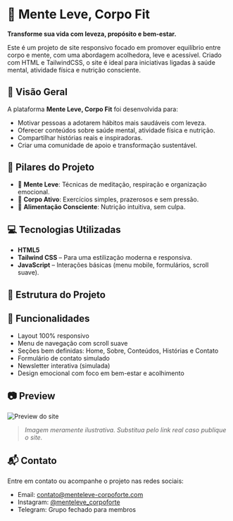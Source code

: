 # 🌱 Mente Leve, Corpo Fit

**Transforme sua vida com leveza, propósito e bem-estar.**

Este é um projeto de site responsivo focado em promover equilíbrio entre corpo e mente, com uma abordagem acolhedora, leve e acessível. Criado com HTML e TailwindCSS, o site é ideal para iniciativas ligadas à saúde mental, atividade física e nutrição consciente.

## 📌 Visão Geral

A plataforma **Mente Leve, Corpo Fit** foi desenvolvida para:

- Motivar pessoas a adotarem hábitos mais saudáveis com leveza.
- Oferecer conteúdos sobre saúde mental, atividade física e nutrição.
- Compartilhar histórias reais e inspiradoras.
- Criar uma comunidade de apoio e transformação sustentável.

## 🎯 Pilares do Projeto

- 🧠 **Mente Leve**: Técnicas de meditação, respiração e organização emocional.
- 💪 **Corpo Ativo**: Exercícios simples, prazerosos e sem pressão.
- 🥗 **Alimentação Consciente**: Nutrição intuitiva, sem culpa.

## 💻 Tecnologias Utilizadas

- **HTML5**
- **Tailwind CSS** – Para uma estilização moderna e responsiva.
- **JavaScript** – Interações básicas (menu mobile, formulários, scroll suave).

## 📁 Estrutura do Projeto


## 🚀 Funcionalidades

- Layout 100% responsivo
- Menu de navegação com scroll suave
- Seções bem definidas: Home, Sobre, Conteúdos, Histórias e Contato
- Formulário de contato simulado
- Newsletter interativa (simulada)
- Design emocional com foco em bem-estar e acolhimento

## 📷 Preview

![Preview do site](https://via.placeholder.com/1000x500?text=Preview+do+Site)

> *Imagem meramente ilustrativa. Substitua pelo link real caso publique o site.*

## 📬 Contato

Entre em contato ou acompanhe o projeto nas redes sociais:

- Email: contato@menteleve-corpoforte.com  
- Instagram: [@menteleve_corpoforte](https://instagram.com/menteleve_corpoforte)  
- Telegram: Grupo fechado para membros

